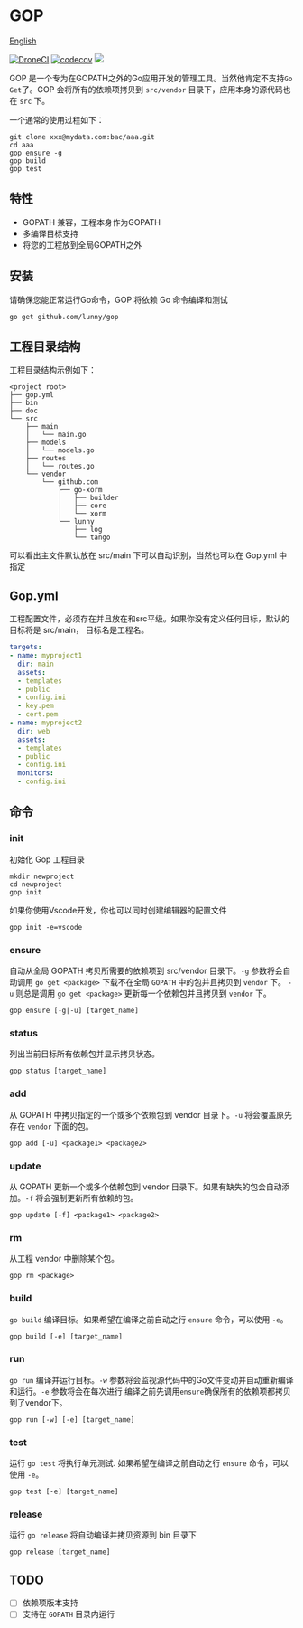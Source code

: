 # GOP

[English](README.md)

[![DroneCI](https://gitci.cn/api/badges/lunny/gop/status.svg)](https://gitci.cn/lunny/gop) [![codecov](https://codecov.io/gh/lunny/gop/branch/master/graph/badge.svg)](https://codecov.io/gh/lunny/gop)
[![](https://goreportcard.com/badge/github.com/lunny/gop)](https://goreportcard.com/report/github.com/lunny/gop) 

GOP 是一个专为在GOPATH之外的Go应用开发的管理工具。当然他肯定不支持`Go Get`了。GOP 会将所有的依赖项拷贝到 `src/vendor` 目录下，应用本身的源代码也在 `src` 下。

一个通常的使用过程如下：

```
git clone xxx@mydata.com:bac/aaa.git
cd aaa
gop ensure -g
gop build
gop test
```

## 特性

* GOPATH 兼容，工程本身作为GOPATH
* 多编译目标支持
* 将您的工程放到全局GOPATH之外

## 安装

请确保您能正常运行Go命令，GOP 将依赖 Go 命令编译和测试

```
go get github.com/lunny/gop
```

## 工程目录结构

工程目录结构示例如下：

```
<project root>
├── gop.yml
├── bin
├── doc
└── src
    ├── main
    │   └── main.go
    ├── models
    │   └── models.go
    ├── routes
    │   └── routes.go
    └── vendor
        └── github.com
            ├── go-xorm
            │   ├── builder
            │   ├── core
            │   └── xorm
            └── lunny
                ├── log
                └── tango
```

可以看出主文件默认放在 src/main 下可以自动识别，当然也可以在 Gop.yml 中指定 

## Gop.yml

工程配置文件，必须存在并且放在和src平级。如果你没有定义任何目标，默认的目标将是 src/main， 目标名是工程名。

```yml
targets:
- name: myproject1
  dir: main
  assets:
  - templates
  - public
  - config.ini
  - key.pem
  - cert.pem
- name: myproject2
  dir: web
  assets:
  - templates
  - public
  - config.ini
  monitors:
  - config.ini
```

## 命令

### init

初始化 Gop 工程目录

```
mkdir newproject
cd newproject
gop init
```

如果你使用Vscode开发，你也可以同时创建编辑器的配置文件

```
gop init -e=vscode
```

### ensure

自动从全局 GOPATH 拷贝所需要的依赖项到 src/vendor 目录下。`-g` 参数将会自动调用 `go get <package>` 下载不在全局 `GOPATH` 中的包并且拷贝到 `vendor` 下。 `-u` 则总是调用 `go get <package>` 更新每一个依赖包并且拷贝到 `vendor` 下。

```
gop ensure [-g|-u] [target_name]
```

### status

列出当前目标所有依赖包并显示拷贝状态。

```
gop status [target_name]
```

### add

从 GOPATH 中拷贝指定的一个或多个依赖包到 vendor 目录下。`-u` 将会覆盖原先存在 `vendor` 下面的包。

```
gop add [-u] <package1> <package2>
```

### update

从 GOPATH 更新一个或多个依赖包到 vendor 目录下。如果有缺失的包会自动添加。`-f` 将会强制更新所有依赖的包。

```
gop update [-f] <package1> <package2>
```

### rm

从工程 vendor 中删除某个包。

```
gop rm <package>
```

### build

`go build` 编译目标。如果希望在编译之前自动之行 `ensure` 命令，可以使用 `-e`。

```
gop build [-e] [target_name]
```

### run

`go run` 编译并运行目标。`-w` 参数将会监视源代码中的Go文件变动并自动重新编译和运行。`-e` 参数将会在每次进行
编译之前先调用`ensure`确保所有的依赖项都拷贝到了vendor下。

```
gop run [-w] [-e] [target_name]
```

### test

运行 `go test` 将执行单元测试. 如果希望在编译之前自动之行 `ensure` 命令，可以使用 `-e`。

```
gop test [-e] [target_name]
```

### release

运行 `go release` 将自动编译并拷贝资源到 bin 目录下

```
gop release [target_name]
```

## TODO

* [ ] 依赖项版本支持
* [ ] 支持在 `GOPATH` 目录内运行